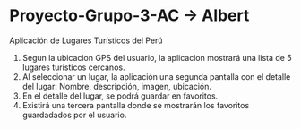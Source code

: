 # Proyecto-Grupo-3-AC -> Albert

Aplicación de Lugares Turísticos del Perú

1. Segun la ubicacion GPS del usuario, la aplicacion mostrará una lista de 5 lugares turísticos cercanos.
2. Al seleccionar un lugar, la aplicación una segunda pantalla con el detalle del lugar: Nombre, descripción, imagen, ubicación.
3. En el detalle del lugar, se podrá guardar en favoritos.
4. Existirá una tercera pantalla donde se mostrarán los favoritos guardadados por el usuario.
